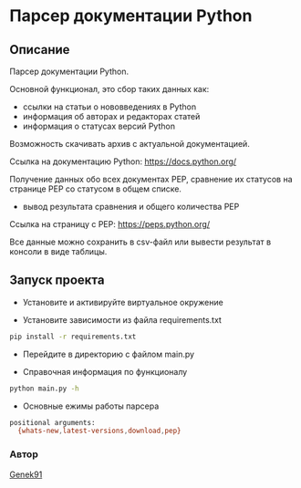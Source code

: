 # Парсер документации Python

## Описание

Парсер документации Python.

Основной функционал, это сбор таких данных как:

- ссылки на статьи о нововведениях в Python
- информация об авторах и редакторах статей
- информация о статусах версий Python

Возможность скачивать архив с актуальной документацией.

Ссылка на документацию Python: <https://docs.python.org/>

Получение данных обо всех документах PEP, cравнение их статусов на странице PEP со статусом в общем списке.

- вывод результата сравнения и общего количества PEP

Ссылка на страницу с PEP: <https://peps.python.org/>

Все данные можно сохранить в csv-файл или вывести результат в консоли в виде таблицы.

## Запуск проекта

- Установите и активируйте виртуальное окружение

- Установите зависимости из файла requirements.txt

```bash
pip install -r requirements.txt
```

- Перейдите в директорию с файлом main.py

- Справочная информация по функционалу

```bash
python main.py -h
```

- Основные ежимы работы парсера

```bash
positional arguments:
  {whats-new,latest-versions,download,pep}
```

### Автор

[Genek91](https://github.com/Genek91)
